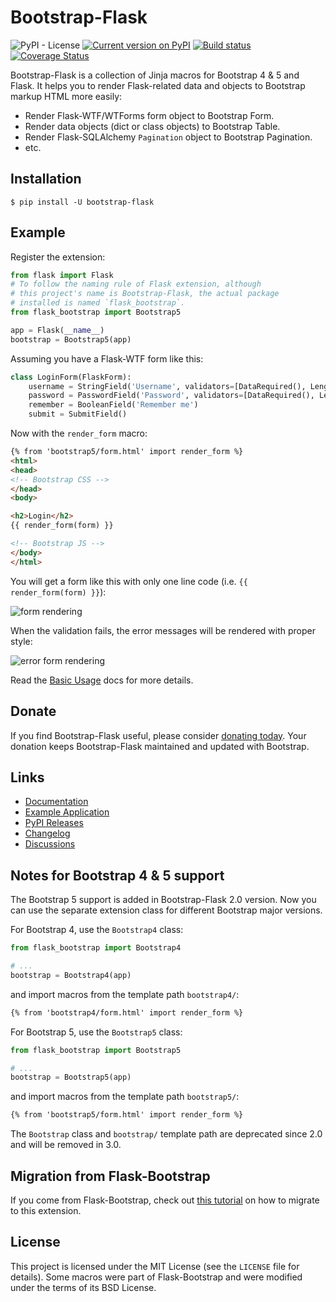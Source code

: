 # Bootstrap-Flask

![PyPI - License](https://img.shields.io/pypi/l/bootstrap-flask)
[![Current version on PyPI](https://img.shields.io/pypi/v/bootstrap-flask)](https://pypi.org/project/bootstrap-flask/)
[![Build status](https://github.com/greyli/bootstrap-flask/workflows/build/badge.svg)](https://github.com/greyli/bootstrap-flask/actions)
[![Coverage Status](https://coveralls.io/repos/github/greyli/bootstrap-flask/badge.svg?branch=master)](https://coveralls.io/github/greyli/bootstrap-flask?branch=master)

Bootstrap-Flask is a collection of Jinja macros for Bootstrap 4 & 5 and Flask. It helps you to
render Flask-related data and objects to Bootstrap markup HTML more easily:

- Render Flask-WTF/WTForms form object to Bootstrap Form.
- Render data objects (dict or class objects) to Bootstrap Table.
- Render Flask-SQLAlchemy `Pagination` object to Bootstrap Pagination.
- etc.


## Installation

```
$ pip install -U bootstrap-flask
```

## Example

Register the extension:

```python
from flask import Flask
# To follow the naming rule of Flask extension, although
# this project's name is Bootstrap-Flask, the actual package
# installed is named `flask_bootstrap`.
from flask_bootstrap import Bootstrap5

app = Flask(__name__)
bootstrap = Bootstrap5(app)
```

Assuming you have a Flask-WTF form like this:

```python
class LoginForm(FlaskForm):
    username = StringField('Username', validators=[DataRequired(), Length(1, 20)])
    password = PasswordField('Password', validators=[DataRequired(), Length(8, 150)])
    remember = BooleanField('Remember me')
    submit = SubmitField()
```

Now with the `render_form` macro:

```html
{% from 'bootstrap5/form.html' import render_form %}
<html>
<head>
<!-- Bootstrap CSS -->
</head>
<body>

<h2>Login</h2>
{{ render_form(form) }}

<!-- Bootstrap JS -->
</body>
</html>
```

You will get a form like this with only one line code (i.e. `{{ render_form(form) }}`):

![form rendering](./docs/_static/form-example.png)

When the validation fails, the error messages will be rendered with proper style:

![error form rendering](./docs/_static/error-form-example.png)

Read the [Basic Usage](https://bootstrap-flask.readthedocs.io/en/stable/basic.html) 
docs for more details.


## Donate

If you find Bootstrap-Flask useful, please consider
[donating today](https://opencollective.com/bootstrap-flask/donate). Your donation keeps
Bootstrap-Flask maintained and updated with Bootstrap.


## Links

- [Documentation](https://bootstrap-flask.readthedocs.io)
- [Example Application](https://github.com/greyli/bootstrap-flask/tree/master/examples)
- [PyPI Releases](https://pypi.org/project/Bootstrap-Flask/)
- [Changelog](https://github.com/greyli/bootstrap-flask/blob/master/CHANGES.rst)
- [Discussions](https://github.com/greyli/bootstrap-flask/discussions)


## Notes for Bootstrap 4 & 5 support

The Bootstrap 5 support is added in Bootstrap-Flask 2.0 version. Now you can use
the separate extension class for different Bootstrap major versions.

For Bootstrap 4, use the `Bootstrap4` class:

```python
from flask_bootstrap import Bootstrap4

# ...
bootstrap = Bootstrap4(app)
```

and import macros from the template path `bootstrap4/`:

```html
{% from 'bootstrap4/form.html' import render_form %}
```

For Bootstrap 5, use the `Bootstrap5` class:

```python
from flask_bootstrap import Bootstrap5

# ...
bootstrap = Bootstrap5(app)
```

and import macros from the template path `bootstrap5/`:

```html
{% from 'bootstrap5/form.html' import render_form %}
```

The `Bootstrap` class and `bootstrap/` template path are deprecated since 2.0
and will be removed in 3.0.


## Migration from Flask-Bootstrap

If you come from Flask-Bootstrap, check out
[this tutorial](https://bootstrap-flask.readthedocs.io/en/stable/migrate/) on how to
migrate to this extension.


## License

This project is licensed under the MIT License (see the `LICENSE` file for
details). Some macros were part of Flask-Bootstrap and were modified under
the terms of its BSD License.
